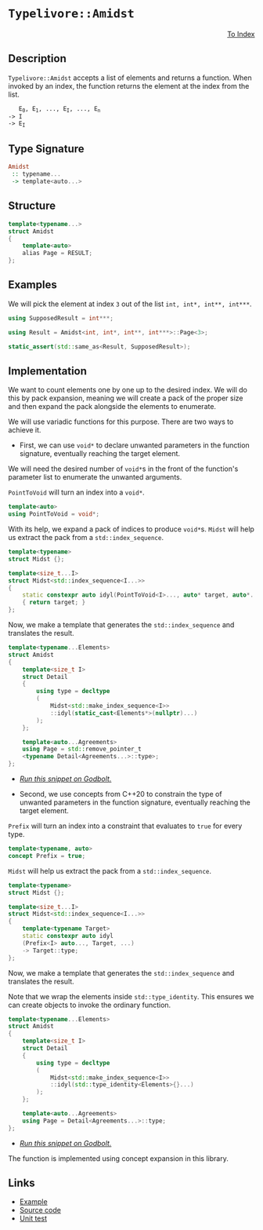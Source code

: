 <!-- Copyright 2024 Feng Mofan
SPDX-License-Identifier: Apache-2.0 -->

# `Typelivore::Amidst`

<p style='text-align: right;'><a href="../../../facilities/metafunctions.md#typelivore-amidst">To Index</a></p>

## Description

`Typelivore::Amidst` accepts a list of elements and returns a function. When invoked by an index, the function returns the element at the index from the list.

<pre><code>   E<sub>0</sub>, E<sub>1</sub>, ..., E<sub>I</sub>, ..., E<sub>n</sub>
-> I
-> E<sub>I</sub></code></pre>

## Type Signature

```Haskell
Amidst
 :: typename...
 -> template<auto...>
```

## Structure

```C++
template<typename...>
struct Amidst
{
    template<auto>
    alias Page = RESULT;
};
```

## Examples

We will pick the element at index `3` out of the list `int, int*, int**, int***`.

```C++
using SupposedResult = int***;

using Result = Amidst<int, int*, int**, int***>::Page<3>;

static_assert(std::same_as<Result, SupposedResult>);
```

## Implementation

We want to count elements one by one up to the desired index.
We will do this by pack expansion, meaning we will create a pack of the proper size and then expand the pack alongside the elements to enumerate.

We will use variadic functions for this purpose.
There are two ways to achieve it.

- First, we can use `void*` to declare unwanted parameters in the function signature, eventually reaching the target element.

We will need the desired number of `void*`s in the front of the function's parameter list to enumerate the unwanted arguments.

`PointToVoid` will turn an index into a `void*`.

```C++
template<auto>
using PointToVoid = void*;
```

With its help, we expand a pack of indices to produce `void*`s.
`Midst` will help us extract the pack from a `std::index_sequence`.

```C++
template<typename>
struct Midst {};

template<size_t...I>
struct Midst<std::index_sequence<I...>>
{
    static constexpr auto idyl(PointToVoid<I>..., auto* target, auto*...)
    { return target; }
};
```

Now, we make a template that generates the `std::index_sequence` and translates the result.

```C++
template<typename...Elements>
struct Amidst
{
    template<size_t I>
    struct Detail
    {
        using type = decltype
        (
            Midst<std::make_index_sequence<I>>
            ::idyl(static_cast<Elements*>(nullptr)...)
        );
    };

    template<auto...Agreements>
    using Page = std::remove_pointer_t
    <typename Detail<Agreements...>::type>;
};
```

- [*Run this snippet on Godbolt.*](https://godbolt.org/#z:OYLghAFBqd5QCxAYwPYBMCmBRdBLAF1QCcAaPECAMzwBtMA7AQwFtMQByARg9KtQYEAysib0QXACx8BBAKoBnTAAUAHpwAMvAFYTStJg1DIApACYAQuYukl9ZATwDKjdAGFUtAK4sGe1wAyeAyYAHI%2BAEaYxCAAbBqkAA6oCoRODB7evnrJqY4CQSHhLFEx8baY9vkMQgRMxASZPn5cFVXptfUEhWGR0XEJCnUNTdmtQ109xaUDAJS2qF7EyOwcAPQAVFvbO7t7G2smGgCCm9sA1AAimImujMh4mArnO4cnZ/ufu2/HR79mAGZgshvFhziYAW4vI5aIQAJ4Q7B/cxAhggrxgiFuZBDdBYKiI5HvL4k75/D4bc4ASRYiXobEETGqL22PwppK%2BP3JO3OylQwQIABVUAA1fnoFlbH4ETC0gwyrFMaGoQknLypIy8/mCYVivASiGXc4AN3FGwhVhO3IuAFl9UNJQc/jK5UzMFiCHDbsw2KrjkNiF4HOc7egHSYAOxWCOXC1E44uulurGpABemAA%2BgQAHS5ql%2BgNBggh%2B0EFMEdAgEDBLCqDNKACOXnu7shVNz2cJAKRVqjf3OA/OE0cyHOaAYQ0wqkSxHOSqI531cNoED5At14qx%2Be7HdIc%2BVlOGwEwBD389QGw7s37g8jFnOxBPSwY5yPJ4t4JjyK/AMtv2JFzHCwpaOtKspJgqkKet6rCYB22D0owBAKAWBCBsGQGlt%2Bf6Dq%2B4Hyq2bhppmxbbj2xy4YWwbXHUdA3gOd70bh5zqsEwCvl6mDggCRpYCC0HuiczGDhATHCQOoZDOWlYgCwTAANaZjWU71pgTYtluXbkeJzFVkuK7DngyAZqIUmQghspIQo5rdhADBeLQtCJGhsxXmJg7Xr%2BTGRrGXlWkJg6JgRirKh2xzAI%2BlmCCh3ZMaxmrKEwx7cUauJVo%2BLCoMambJAK0RZt5UGcT6XE0UwdGQuFkUMshHaIlWAldn%2BPlxv5pwcmSAFbOc2CqKwdJca81odVK8YosCoJcVi44rM5MXkcNlJCF4iS5Jg6AAEpPA5xZDWqGrsctq0pOtW0KDtKWLoI2ytf%2B7UXGdF17cc8XsY9tDFoa5yYWGZaQgKe4ChsgPXcDV0EDd3ZVolx5YgCTXxhS5yCk8u2sn8hnGUwChKA0EBpSACiwRm2NYu9p7nEda2bdtH2Ip5f4cPMtCcAArLwfgcFopCoJwbjWNYQ6LMsU2AjwpAEJoTPzPJICs5I2YaAAHGYZgAJxq1wrPK0rXARhG0gsxwki8CwEgaAknPc7zHC8AoIAJJLXNM6QcCwDAiAgIsBCJNC5CUGgtJ0NEoSwZwqhK7EAC0sSSOcwDIKOUjZmYvDrYQJD6no/CCCIYjsFIMiCIoKjqM7pC6K0ADuxBMIknA8MzbMc1LPOcAA8tCvvFqgVDnBH0ex/HifnMnZjnBAHhB/Qs4olwsy8E7WjzBASCB4kwdkBQEDr5vIDAFIZh8HQMrEPbEARK3ETBPUcIN7w1/MMQcLtxE2iYA49%2BkIHNXtwwtB33LlgCIXhgBuDELQe23BeBYDkkYcQQC8CPgcHgbKUDuZTg/tCVY4s8pG25rCCItdn4eCwK3NCeAzbQNINlYgEQTrXDgcAWERgpbzCoAYYACgRSPCru3b0X8c7CFEOIQuQiS5qFbpXfQhhjAC0sPoPAER7aQHmKgZy6QoFR1xIaUwlhrBmGtrQ4g%2BonjwHmHYD%2B1QXAMHcJ4Zo/hbFTD6DEVouQ0gCFGC0JIKQPEMGcSUfo4xKhWI6MMRo9ixhtFCQIToDQAkzHGOErxegJjxOCL0QJriLHCxWBIJuHB2akCtrwG2/dI4xzjgnJOCtx4QFwBnWeYsF4SzYfMBAmAmBYBiBAGWIBJAAmzGrAEBsNCSDMJIeIGhWaxDVvoTgJtSBmwBFwbMsQuCxCVmrXWsR5Za2GbEYprcbZ2wdq052K8Pary9l3P229d4z1DmwTg9QWDGgjFHJgY4DCai4GrbMqyMH4CICYysrQhF51EdIcRShJHl10EfGudd74FKKSUtuHBO4%2B2hOcXu5TB5xxBLI0e/zAUTynhvGe4JARmBaUvF21yHnRH9jvVA09%2BhEqMH8rgCQaAfWiOfS%2B5dH63y/iK5%2Br936f2oT/JCf8AGt2AaA8BjkoHi1gbIhB3N8DIMcGg1umDkDYK/ng1uhDiFwlIasbmFCqHi1ofQpQjDNVsTYXwTh3DeH8MYII2QkKC7QtkBIsu3MEUyNYXoqwCjCEqN6TzDRAgtE6J4pGgxRjoigrMao6JKDnAQFcCk1ogQMnTCCT4vI6RC3lr8Qkstljc01GSZE7x9bqhxO6CWlxqSm1ZBbeE2t2SFhLDyfPeZhSW7lzKQPSp3ziV/IBYrCeDSQXUpWXStppAOldP6HGo2izln/LGRGVmat9YAnGZMyQrR0UnNsGc%2Bllz4DXO9t3FlTLiBPNWK8oeLAFDGlHMaedBEhhp2BZnMFRdhH5wkIG4usKQ06BAACUgSL67QNRRO62Hdbk9z7qoH9f6ANAbdA6SebLKXRFXQCddFzXZr3I5vN9DGZ4gH/atDMgG1YZmAwQDM%2BHoUnwFZQIV3NxWAPFmJyVViv6ysEPKwB2rMAgLARAtVMDZSautTApBoT9Xl0Nca6hpry7mtvla8hJi7W8AdQwjT8DXW0Y4UlT1mA%2BECOoRCkRAbIPBqkUh8Ncj9HRqUbGtRCaJycDWGlVNlhDGlOMaY0LObrH5tsVW4tRQu1uN8dUKt7jqgDtSSEht7aq2trCZMTtWTu1dDK/2qriScnDoLhho5k7OD9wI/%2Bk0xGZSkeXSQVd89F4bq3d0ygBT90gHVtmAEAJWbayvRbObEZNltaw7bO9jsN2y0kKzIZesIwWyVpITWXAVZmEOUbAEmHSmcBGxcgpqd1t3c2w%2B%2BYtDUjOEkEAA%3D)

- Second, we use concepts from C++20 to constrain the type of unwanted parameters in the function signature, eventually reaching the target element.

`Prefix` will turn an index into a constraint that evaluates to `true` for every type.

```C++
template<typename, auto>
concept Prefix = true;
```

`Midst` will help us extract the pack from a `std::index_sequence`.

```C++
template<typename>
struct Midst {};

template<size_t...I>
struct Midst<std::index_sequence<I...>>
{
    template<typename Target>
    static constexpr auto idyl
    (Prefix<I> auto..., Target, ...)
    -> Target::type;
};
```

Now, we make a template that generates the `std::index_sequence` and translates the result.

Note that we wrap the elements inside `std::type_identity`. This ensures we can create objects to invoke the ordinary function.

```C++
template<typename...Elements>
struct Amidst
{
    template<size_t I>
    struct Detail
    {
        using type = decltype
        (
            Midst<std::make_index_sequence<I>>
            ::idyl(std::type_identity<Elements>{}...)
        );
    };

    template<auto...Agreements>
    using Page = Detail<Agreements...>::type;
};
```

- [*Run this snippet on Godbolt.*](https://godbolt.org/#z:OYLghAFBqd5QCxAYwPYBMCmBRdBLAF1QCcAaPECAMzwBtMA7AQwFtMQByARg9KtQYEAysib0QXACx8BBAKoBnTAAUAHpwAMvAFYTStJg1DIApACYAQuYukl9ZATwDKjdAGFUtAK4sGe1wAyeAyYAHI%2BAEaYxCAAbFykAA6oCoRODB7evnrJqY4CQSHhLFEx8baY9vkMQgRMxASZPn4JdpgO6bX1BIVhkdFxrXUNTdlD3b3FpYMAlLaoXsTI7BwA9ABUm1vbO7vrqyYaAIIbWwDUACKYia6MyHiYCmfbB8enex87r0eHP2YAzMFkN4sGcTP83F5HLRCABPcHYX7mQEMYFeUHgtzIBQEdBYKgIpFvbZnZTETA0VTPLbfAiYFiJAx0zEEWE3ZhsUhnJhQ1CE45oVHXAik8mUsH/C5nAjELyYcFWY6/d6fVWbb4qs4ASQZ9DYgiY1Wp6uVarN%2ByJJxJAFk8OgccaLcc6brDfKIaz2ax3YjjjjZQ4zrb7SKTAB2Kxhi4Ky0uxluzGpABemAA%2BgQAHRZrX8o7%2BryB4M4xO4kAgYJYVSppQARzlQsxWqzGcJ/19PwjvzO3el9PjzI9bMY3rOABV6sBMARcz2zjjDXhkGdBTjMKpEsRubyznbYbQuz2IGSKXhVI2EVuiM2uePiJOCFzmzMD92ALQX2/3sue92KjvR/4/1Nc4jhYO0HReX44yZd03B/DlMGbbA9UYAgFFzfNA1A8DpyVTtjlnaCEwhZM0xFHM2xfOcZQLEUrjqOgqPDP9Z1nLxUiMaUhwlKUsGBH8qNnCBBNY7si2nEjSxAFgmAAazTCs12rTA6zuWCKMRSiCNE1iy13WgIBxdBvyHVM7VQuFMWQ%2BlUPQyjOyjJ8RO7Z9AKYqMYyVbTuyIgc3B5K8syOYByRswQ7PbNiOOAUkmEnHjLinJhGIhYLQv1NDmwREybk8/88uA80TWJc5sFUVhGUwR0NSKmlLWRIEQSqzFBWWRI0NzQr1jOIQvESXJMHQAAlR4vFoEVIOOdjghi3r%2BpSQaRoUMbQ0lHdBC2AqSs2M4lpW6rfmmzi9vGhLsJDTFggfdaCHWLkrs2e6Ns2bKQGUOLYP%2BVsgO27rR0eCa6r9OpHGQVMmAUJQGkMqSFG9cG7LcE7rrmgbhtG8aEVcv8ODmWhOAAVl4PwOC0UhUE4NxrGsOcFiWZqAR4UgCE0XG5lkkACckDMNAADjMMwAE5Ba4Am%2Bd5rgwzDaR8Y4SReBYCQNA0UgSbJimOF4BQQBVlnSdx0g4FgGBEBABYCESKFyEoNAGToaJQm9ThVF52JX1iSQzmAZAlykDMzF4QbCBIO09H4QQRDEdgpBkQRFBUdR9dIXQEgAd2IJhEk4Hg8cJ4nWfJzgAHkoUtkVUCoM4Xbdj2vZ9s4/bMM4IA8O36E3ZEuBmXg9a0OYICQW3EntsgKAgIeR5AYApDMPg6DpYhtYgCIC4iYJ6lhbPeDX5hiFhIuIm0do9aZ22MqLhhaE3pOsAiLxgH82haG17heCwGSjHEG%2B8HJDoADdHgFzXO0KEKwmZXUqAXGEEQM57w8FgAuMo8CK1fqQABxAIgLSuB/YAMIjCszmFQAwwAFAADUHipyLuyLesdhCiHEDHcO8glBqALinfQhhjDU0sPoPAERtaQDmKgdq6QX6viMuCC4phLDWDMOrdBxBzICIgHMNoHRnAQFcKMFopBAjBD6CUAYCRchpAENonIKRTEMEmP0GIrRKjH06MMRonhmh6DUdULoDQbGGLsbYZx5jxjeP0VMIxqi6bLAkLnDgRNVYFw1lXV27tPbe19tzJuEBcDBw7ozbuzMCFzAQJgJgWAYgqNIBzSQ/wMyC3%2BNLDQkgzCSFiMrAmsRBb6E4PLUgit/hcAzPEWIvNBYS1iFzUWtTYhxKThrLWOt8n637ibAeZtS5WzHhPdujs2CcHqCwP%2BYZXxMGXAYTiXBBYZn6WTIORBFHGQSEwyODDpBMPjqwpOuhZ7p0zlvaJsS1a8A1iXC2UIzgV0STXT2wJOENwuVc5urdh7tzBACMweTe4GxWZs6I1tx6oDbgMaFRhzlcBVjQca0Ql4ryTjvDeNDaV7wPkfBwNCz6oQvlfAut976P2fjQ9%2BnCv5k3wL/RwACX7XNUCAukNCIGyzJtA2BsJ4ErDJkglBTN0GYKUNgwVM0CF8GIWQihVDGA0MefQ6OLzZBvMTmTT5HD8HSKsDw6ByihEiIEGIiRkpnWyPkdEO5gDBEVCqOkFwDB3CuLGLoyNPjpjGMsdUQJSQk3pHjUY0NjiBBeJcVkHRHinETBCbY9xATo0FucRmux4TFiRK7p0mJ%2BcZmcAhckk5MLzmXJ5s3LJtyUV9PRQU0gRSSkDHKbLbpvSLkNLDATQWUt/iNOaZIBIALC6a1sPMjFSz4ArPNmXXF2LiDbJWHs2uLAFB/yXH/LtMEcSB3wLc0ODzZBPKtbQ21bCQD/FIN8rOr8/nNvVsXNZ5dK6qAvVem9d63QOhbvipF0QB3/CHYsw2g9EMjyPVh9uIBr39VTLewWqZ70EFTJBl589KWUGpWTBl18mYMaZcfVl%2BLz6X2vsKzAd8H5iD5aggVn9VVvx/o48VQCpXIFAbKwQkCk6Ko3iqxBiiNW8C1Vg%2Bker8HoaIXFY1mBKHUNQRaqOEhrVxxYXanQP7HVcJka6vh7ryaeoYC/VYRkUDcIsHIwFCilHwFUQ49RfhNGRpTXooopbE15HSCmkx1Rq3uOC548t%2BbkthpzVWktviy3dBTfOYJUXcsNoUBE6OQHpkgY4FXKD16zjEYzGR3tT6SADq7j3Ydo7SmUGiVOkAQsMz/H%2BATMWq7lbDbDEMqrgLOBzN1sOypBMamSzDMrXmkgRZcH5mYKZst/jAdm5und0SA4zY3Z1xZcx0GpGcJIIAA%3D)

The function is implemented using concept expansion in this library.

## Links

- [Example](../../../code/facilities/metafunctions/typelivore/amidst/implementation.hpp)
- [Source code](../../../../conceptrodon/descend/typelivore/amidst.hpp)
- [Unit test](../../../../tests/unit/metafunctions/typelivore/amidst.test.hpp)
